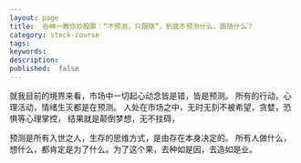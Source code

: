 ```yaml
---
layout: page
title:  谷神一教你炒股票：“不预测，只跟随”，到底不预测什么，跟随什么？
category: stock-course
tags:
keywords:
description:
published:  false
---
```


就我目前的境界来看，市场中一切起心动念皆是错，皆是预测。
所有的行动，心理活动，情绪生灭都是在预测。
人处在市场之中，无时无刻不被希望，贪婪，恐惧等心理掌控，
结果就是颠倒梦想，无不挂碍，

预测是所有入世之人，生存的思维方式，是由存在本身决定的。
所有人做什么，想什么，都肯定是为了什么。为了这个果，去种如是因，去造如是业。




























